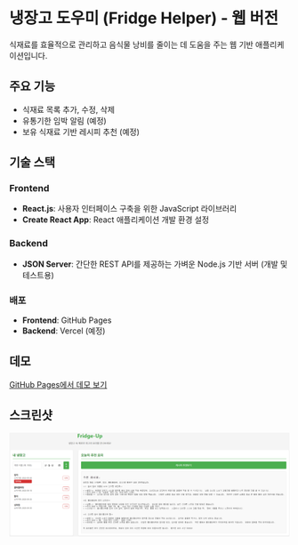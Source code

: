 # 냉장고 도우미 (Fridge Helper) - 웹 버전

식재료를 효율적으로 관리하고 음식물 낭비를 줄이는 데 도움을 주는 웹 기반 애플리케이션입니다.

## 주요 기능
*   식재료 목록 추가, 수정, 삭제
*   유통기한 임박 알림 (예정)
*   보유 식재료 기반 레시피 추천 (예정)

## 기술 스택

### Frontend
*   **React.js**: 사용자 인터페이스 구축을 위한 JavaScript 라이브러리
*   **Create React App**: React 애플리케이션 개발 환경 설정

### Backend
*   **JSON Server**: 간단한 REST API를 제공하는 가벼운 Node.js 기반 서버 (개발 및 테스트용)

### 배포
*   **Frontend**: GitHub Pages
*   **Backend**: Vercel (예정)

## 데모
[GitHub Pages에서 데모 보기](https://hojun313.github.io/Fridge-Up/)

## 스크린샷
![Fridge-Up Screenshot](Fridge-Up.png)